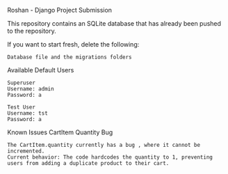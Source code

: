 Roshan - Django Project Submission

This repository contains an SQLite database that has already been pushed to the repository.

If you want to start fresh, delete the following:

    Database file and the migrations folders

Available Default Users

    Superuser
    Username: admin
    Password: a

    Test User
    Username: tst
    Password: a
    
Known Issues
CartItem Quantity Bug

    The CartItem.quantity currently has a bug , where it cannot be incremented.
    Current behavior: The code hardcodes the quantity to 1, preventing users from adding a duplicate product to their cart.
